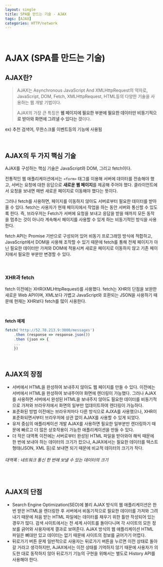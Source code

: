 ```yaml
---
layout: single
title: SPA를 만드는 기술 - AJAX
tags: [AJAX]
categories: HTTP/network
---
```


<br/>

# AJAX (SPA를 만드는 기술)

## AJAX란?

> AJAX는 Asynchronous JavaScript And XMLHttpRequest의 약자로, JavaScript, DOM, Fetch, XMLHttpRequest, HTML등의 다양한 기술을 사용하는 웹 개발 기법이다.
>
>
> AJAX의 가장 큰 특징은 **웹 페이지에 필요한 부분에 필요한 데이터만 비동기적으로 받아와 화면에 그려낼 수 있다는 것**이다.

ex) 추천 검색어, 무한스크롤 이벤트등의 기능에 사용됨

<br/>

## AJAX의 두 가지 핵심 기술

AJAX를 구성하는 핵심 기술은 JavaScript와 DOM, 그리고 fetch이다.

  

전통적인 웹 애플리케이션에서는 `<form>` 태그를 이용해 서버에 데이터를 전송해야 했고, 서버는 요청에 대한 응답으로 **새로운 웹 페이지**를 제공해 주어야 했다. 클라이언트에서 요청을 보내면 매번 새로운 페이지로 이동해야 했다는 뜻이다.

 

그러나 fetch를 사용하면, 페이지를 이동하지 않아도 서버로부터 필요한 데이터를 받아올 수 있다. fetch는 사용자가 현재 페이지에서 작업을 하는 동안 서버와 통신할 수 있도록 한다. 즉, 브라우저는 Fetch가 서버에 요청을 보내고 응답을 받을 때까지 모든 동작을 멈추는 것이 아니라 계속해서 페이지를 사용할 수 있게 하는 비동기적인 방식을 사용한다.

 

fetch API는 Promise 기반으로 구성되어 있어 비동기 프로그래밍 방식에 적합하고, JavaScript에서 DOM을 사용해 조작할 수 있기 때문에 fetch를 통해 전체 페이지가 아닌 필요한 데이터만 가져와 DOM에 적용시켜 새로운 페이지로 이동하지 않고 기존 페이지에서 필요한 부분만 변경할 수 있다.

 <br/>

### XHR과 fetch

fetch 이전에는 XHR(XMLHttpRequest)를 사용했다. fetch는 XHR의 단점을 보완한 새로운 Web API이며, XML보다 가볍고 JavaScript와 호환되는 JSON을 사용하기 때문에 현재는 XHR보다 fetch를 많이 사용한다.

&nbsp;

**fetch 예제**

```javascript
fetch('http://52.78.213.9:3000/messages')
	.then (response => response.json())
	.then (json => {
  	...
	})
```

<br/>

## AJAX의 장점

- 서버에서 HTML을 완성하여 보내주지 않아도 웹 페이지를 만들 수 있다.
   이전에는 서버에서 HTML을 완성하여 보내주어야 화면에 렌더링이 가능했다. 그러나 AJAX를 사용하면 서버에서 완성된 HTML을 보내주지 않아도 필요한 데이터를 비동기적으로 가져와 브라우저에서 화면의 일부만 업데이트하여 렌더링이 가능하다.
- 표준화된 방법
   이전에는 브라우저마다 다른 방식으로 AJXA를 사용했으나, XHR이 표준화되면서부터 브라우저에 상관 없이 AJAX를 사용할 수 있게 되었다.
- 유저 중심의 애플리케이션 개발
   AJAX를 사용하면 필요한 일부분만 렌더링하기 때문에 빠르고 더 많은 상호작용이 가능한 애플리케이션을 만들 수 있다.
- 더 작은 대역폭
   이전에는 서버로부터 완성된 HTML 파일을 받아와야 해씩 때문에 한 번에 보내야 하는 데이터의 크기가 컸으나, AJAX에서는 필요한 데이터를 텍스트 형태(JSON, XML 등)로 보내면 되기 때문에 비교적 데이터의 크기가 작다.

###### 대역폭 : 네트워크 통신 한 번에 보낼 수 있는 데이터의 크기

<br/>

## AJAX의 단점

- Search Engine Optimization(SEO)에 불리
   AJAX 방식의 웹 애플리케이션은 한 번 받은 HTML을 렌더링한 후 서버에서 비동기적으로 필요한 데이터를 가져와 그려내기 때문에 처음 받는 HTML 파일에는 데이터를 채우기 위한 틀만 작성되어 있는 경우가 많다. 검색 사이트에서는 전 세계 사이트를 돌아다니며 각 사이트의 모든 정보를 긁어와 사용자에게 결과로 보여준다. AJAX 방식의 웹 애플리케이션 HTML 파일은 뼈대만 있고 데이터는 없기 때문에 사이트의 정보를 긁어가기 어렵다.
- 뒤로가기 버튼 문제
   일반적으로 사용자는 뒤로가기 버튼을 누르면 이전 상태로 돌아갈 거라고 생각하지만, AJAX에서는 이전 상태를 기억하지 않기 때문에 사용자가 의도한 대로 동작하지 않아 뒤로가기 기능의 구현을 위해서는 별도로 History API를 사용해야 한다.
